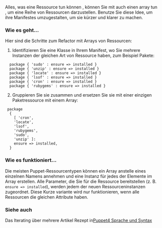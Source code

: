 Alles, was eine Ressource tun können , können Sie mit auch einen array tun , um eine Reihe von Ressourcen darzustellen. 
Benutze Sie diese  Idee, um ihre Manifestes umzugestalten, um sie kürzer und klarer zu machen.

### Wie es geht…

Hier sind die Schritte zum Refactor mit Arrays von Ressourcen:

1. Identifizieren Sie eine Klasse in Ihrem Manifest, wo Sie mehrere Instanzen der gleichen Art von Ressource haben, zum Beispiel Pakete:
```
  package { 'sudo' : ensure => installed }
  package { 'unzip' : ensure => installed }
  package { 'locate' : ensure => installed }
  package { 'lsof' : ensure => installed }
  package { 'cron' : ensure => installed }
  package { 'rubygems' : ensure => installed }
```


2. Gruppieren Sie sie zusammen und ersetzen Sie sie mit einer einzigen Paketressource mit einem Array:
```
 package
  {
    [ 'cron',
    'locate',
    'lsof',
    'rubygems',
    'sudo',
    'unzip' ]:
    ensure => installed,
  }
```

### Wie es funktioniert…

Die meisten Puppet-Ressourcentypen können ein Array anstelle eines einzelnen Namens annehmen und eine Instanz für jedes der Elemente im Array erstellen. 
Alle Parameter, die Sie für die Ressource bereitstellen (z. B. `ensure => installed`), werden jedem der neuen Ressourceninstanzen zugeordnet. 
Diese Kurze variante wird nur funktionieren, wenn alle Ressourcen die gleichen Attribute haben.

### Siehe auch

Das Iterating über mehrere Artikel Rezept in[Puppet4 Sprache und Syntax](../puppet4-basics)